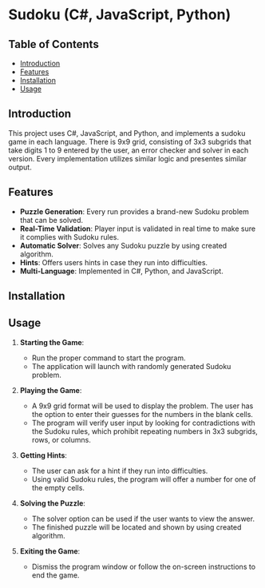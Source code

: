 # Sudoku (C#, JavaScript, Python)

## Table of Contents
- [Introduction](#introduction)
- [Features](#features)
- [Installation](#installation)
- [Usage](#usage)

## Introduction
This project uses C#, JavaScript, and Python, and implements a sudoku game in each language. There is 9x9 grid, consisting of 3x3 subgrids that take digits 1 to 9 entered by the user,  an error checker and solver in each version. Every implementation utilizes similar logic and presentes similar output.

## Features
- **Puzzle Generation**: Every run provides a brand-new Sudoku problem that can be solved.
- **Real-Time Validation**: Player input is validated in real time to make sure it complies with Sudoku rules.
- **Automatic Solver**: Solves any Sudoku puzzle by using created algorithm.
- **Hints**: Offers users hints in case they run into difficulties.
- **Multi-Language**: Implemented in C#, Python, and JavaScript.

## Installation

## Usage
1. **Starting the Game**:
     - Run the proper command to start the program.
     - The application will launch with randomly generated Sudoku problem.

2. **Playing the Game**:
    - A 9x9 grid format will be used to display the problem. The user has the option to enter their guesses for the numbers in the blank cells. 
    - The program will verify user input by looking for contradictions with the Sudoku rules, which prohibit repeating numbers in 3x3 subgrids, rows, or columns.

3. **Getting Hints**:
     - The user can ask for a hint if they run into difficulties.
     - Using valid Sudoku rules, the program will offer a number for one of the empty cells.

4. **Solving the Puzzle**:
     - The solver option can be used if the user wants to view the answer.
     - The finished puzzle will be located and shown by using created algorithm.

5. **Exiting the Game**:
     - Dismiss the program window or follow the on-screen instructions to end the game.

